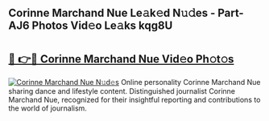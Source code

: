 ## Corinne Marchand Nue Le𝚊k𝚎d N𝚞𝚍es - Part-AJ6 Photos Vid𝚎o Le𝚊ks kqg8U

# <h2><a href="http://fb3wbo.evod.top/?m=Corinne+Marchand+Nue">🔗 👉🔴 Corinne Marchand Nue Vid𝚎o Ph𝚘t𝚘s</a></h2>

[![Corinne Marchand Nue N𝚞d𝚎s](https://i.imgur.com/8V9OHl7.gif)](http://fb3wbo.evod.top/?m=Corinne+Marchand+Nue)
Online personality Corinne Marchand Nue sharing dance and lifestyle content. Distinguished journalist Corinne Marchand Nue, recognized for their insightful reporting and contributions to the world of journalism. 
